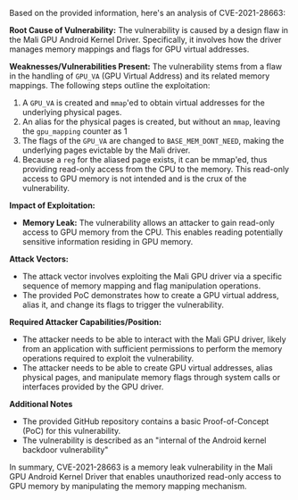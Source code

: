 Based on the provided information, here's an analysis of CVE-2021-28663:

**Root Cause of Vulnerability:**
The vulnerability is caused by a design flaw in the Mali GPU Android Kernel Driver. Specifically, it involves how the driver manages memory mappings and flags for GPU virtual addresses.

**Weaknesses/Vulnerabilities Present:**
The vulnerability stems from a flaw in the handling of `GPU_VA` (GPU Virtual Address) and its related memory mappings. The following steps outline the exploitation:
1. A `GPU_VA` is created and `mmap`'ed to obtain virtual addresses for the underlying physical pages.
2. An alias for the physical pages is created, but without an `mmap`, leaving the `gpu_mapping` counter as 1
3. The flags of the `GPU_VA` are changed to `BASE_MEM_DONT_NEED`, making the underlying pages evictable by the Mali driver.
4. Because a `reg` for the aliased page exists, it can be mmap'ed, thus providing read-only access from the CPU to the memory. This read-only access to GPU memory is not intended and is the crux of the vulnerability.

**Impact of Exploitation:**
*   **Memory Leak:** The vulnerability allows an attacker to gain read-only access to GPU memory from the CPU. This enables reading potentially sensitive information residing in GPU memory.

**Attack Vectors:**
*   The attack vector involves exploiting the Mali GPU driver via a specific sequence of memory mapping and flag manipulation operations.
*   The provided PoC demonstrates how to create a GPU virtual address, alias it, and change its flags to trigger the vulnerability.

**Required Attacker Capabilities/Position:**
*   The attacker needs to be able to interact with the Mali GPU driver, likely from an application with sufficient permissions to perform the memory operations required to exploit the vulnerability.
*   The attacker needs to be able to create GPU virtual addresses, alias physical pages, and manipulate memory flags through system calls or interfaces provided by the GPU driver.

**Additional Notes**
*   The provided GitHub repository contains a basic Proof-of-Concept (PoC) for this vulnerability.
*   The vulnerability is described as an "internal of the Android kernel backdoor vulnerability"

In summary, CVE-2021-28663 is a memory leak vulnerability in the Mali GPU Android Kernel Driver that enables unauthorized read-only access to GPU memory by manipulating the memory mapping mechanism.